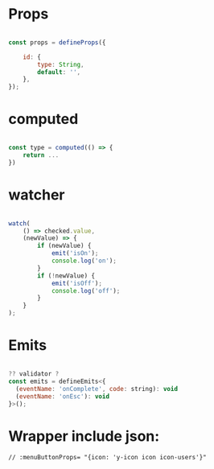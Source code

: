 # Props
```javascript

const props = defineProps({

    id: {
        type: String,
        default: '',
    },
});

```

# computed
```javascript

const type = computed(() => {
    return ...
})

```

# watcher
```javascript

watch(
    () => checked.value,
    (newValue) => {
        if (newValue) {
            emit('isOn');
            console.log('on');
        }
        if (!newValue) {
            emit('isOff');
            console.log('off');
        }
    }
);

```
# Emits

```javascript

?? validator ?
const emits = defineEmits<{
  (eventName: 'onComplete', code: string): void
  (eventName: 'onEsc'): void
}>();

```


# Wrapper include json:
    // :menuButtonProps= "{icon: 'y-icon icon icon-users'}"
